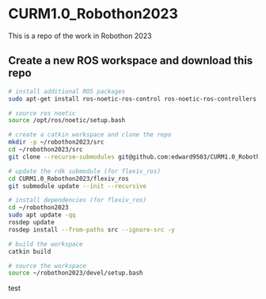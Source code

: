 # CURM1.0_Robothon2023
This is a repo of the work in Robothon 2023

## Create a new ROS workspace and download this repo
```bash
# install additional ROS packages
sudo apt-get install ros-noetic-ros-control ros-noetic-ros-controllers

# source ros noetic
source /opt/ros/noetic/setup.bash

# create a catkin workspace and clone the repo
mkdir -p ~/robothon2023/src
cd ~/robothon2023/src
git clone --recurse-submodules git@github.com:edward9503/CURM1.0_Robothon2023.git

# update the rdk submodule (for flexiv_ros)
cd CURM1.0_Robothon2023/flexiv_ros
git submodule update --init --recursive

# install dependencies (for flexiv_ros)
cd ~/robothon2023
sudo apt update -qq
rosdep update
rosdep install --from-paths src --ignore-src -y

# build the workspace
catkin build

# source the workspace
source ~/robothon2023/devel/setup.bash
```
test